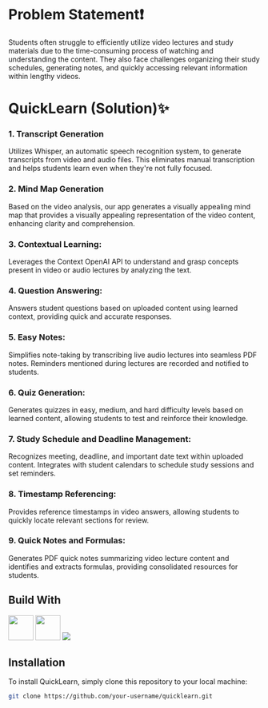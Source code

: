 # Problem Statement❗ 

Students often struggle to efficiently utilize video lectures and study materials due to the time-consuming process of watching and understanding the content. They also face challenges organizing their study schedules, generating notes, and quickly accessing relevant information within lengthy videos.

# QuickLearn (Solution)✨ 

### 1. Transcript Generation
Utilizes Whisper, an automatic speech recognition system, to generate transcripts from video and audio files. This eliminates manual transcription and helps students learn even when they're not fully focused.

### 2. Mind Map Generation
Based on the video analysis, our app generates a visually appealing mind map that provides a visually appealing representation of the video content, enhancing clarity and comprehension.

### 3. Contextual Learning: 
Leverages the Context OpenAI API to understand and grasp concepts present in video or audio lectures by analyzing the text.

### 4. Question Answering:
Answers student questions based on uploaded content using learned context, providing quick and accurate responses.

### 5. Easy Notes: 
Simplifies note-taking by transcribing live audio lectures into seamless PDF notes. Reminders mentioned during lectures are recorded and notified to students.

### 6. Quiz Generation: 
Generates quizzes in easy, medium, and hard difficulty levels based on learned content, allowing students to test and reinforce their knowledge.

### 7. Study Schedule and Deadline Management: 
Recognizes meeting, deadline, and important date text within uploaded content. Integrates with student calendars to schedule study sessions and set reminders.

### 8. Timestamp Referencing: 
Provides reference timestamps in video answers, allowing students to quickly locate relevant sections for review.

### 9. Quick Notes and Formulas: 
Generates PDF quick notes summarizing video lecture content and identifies and extracts formulas, providing consolidated resources for students.

## Build With
<img src="https://user-images.githubusercontent.com/25181517/183897015-94a058a6-b86e-4e42-a37f-bf92061753e5.png" width=50 height=50>
<img src="https://user-images.githubusercontent.com/25181517/183859966-a3462d8d-1bc7-4880-b353-e2cbed900ed6.png " width = 50 height =50/>
<img src="https://user-images.githubusercontent.com/25181517/183568594-85e280a7-0d7e-4d1a-9028-c8c2209e073c.png" />

## Installation

To install QuickLearn, simply clone this repository to your local machine:

```bash
git clone https://github.com/your-username/quicklearn.git
